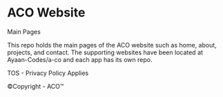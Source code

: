 # ACO Website
Main Pages

This repo holds the main pages of the ACO website such as home, about, projects, and contact. The supporting websites have been located at Ayaan-Codes/a-co and each app has its own repo.


TOS - Privacy Policy Applies


©Copyright - ACO™ 
